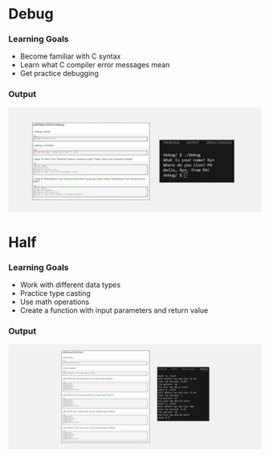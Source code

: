 <h1>Debug</h1>
<h3>Learning Goals</h3>
<ul>
  <li>Become familiar with C syntax</li>
  <li>Learn what C compiler error messages mean</li>
  <li>Get practice debugging</li>
</ul>  
<h3>Output</h3>
<img src="assets/1.png">


<h1>Half</h1>
<h3>Learning Goals</h3>
<ul>
  <li>Work with different data types</li>
  <li>Practice type casting</li>
  <li>Use math operations</li>
  <li>Create a function with input parameters and return value</li>
</ul>  
<h3>Output</h3>
<img src="assets/2.png">

